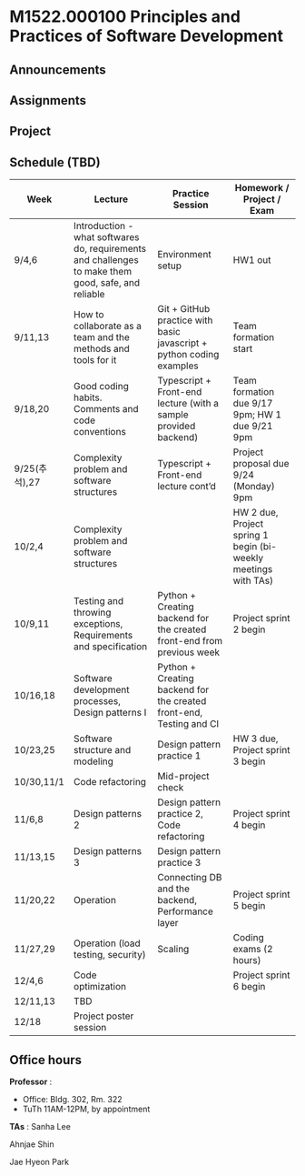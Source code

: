 # M1522.000100 Principles and Practices of Software Development

## Announcements

## Assignments

## Project

## Schedule (TBD)
| Week  | Lecture | Practice Session | Homework / Project / Exam |
|-------|---------|------------------|--------------------|
|9/4,6 | Introduction - what softwares do, requirements and challenges to make them good, safe, and reliable | Environment setup | HW1 out |
|9/11,13| How to collaborate as a team and the methods and tools for it | Git + GitHub practice with basic javascript + python coding examples | Team formation start |
|9/18,20 | Good coding habits. Comments and code conventions | Typescript + Front-end lecture (with a sample provided backend) | Team formation due 9/17 9pm; HW 1 due 9/21 9pm |
|9/25(추석),27 | Complexity problem and software structures | Typescript + Front-end lecture cont’d | Project proposal due 9/24 (Monday) 9pm | 
|10/2,4 | Complexity problem and software structures | | HW 2 due, Project spring 1 begin (bi-weekly meetings with TAs) |
|10/9,11 | Testing and throwing exceptions, Requirements and specification | Python + Creating backend for the created front-end from previous week | Project sprint 2 begin |
|10/16,18 | Software development processes, Design patterns I | Python + Creating backend for the created front-end, Testing and CI | |
|10/23,25 | Software structure and modeling | Design pattern practice 1 | HW 3 due, Project sprint 3 begin |
|10/30,11/1 | Code refactoring | Mid-project check | |
|11/6,8 | Design patterns 2 | Design pattern practice 2, Code refactoring | Project sprint 4 begin |
|11/13,15 | Design patterns 3 | Design pattern practice 3  |  |
|11/20,22 | Operation | Connecting DB and the backend, Performance layer | Project sprint 5 begin |
|11/27,29 | Operation (load testing, security) | Scaling | Coding exams (2 hours) |
|12/4,6 | Code optimization | | Project sprint 6 begin |
|12/11,13 | TBD | | |
|12/18 | Project poster session | | |

## Office hours
**Professor** : 
  - Office: Bldg. 302, Rm. 322
  - TuTh 11AM-12PM, by appointment
  
**TAs** :
Sanha Lee

Ahnjae Shin

Jae Hyeon Park



